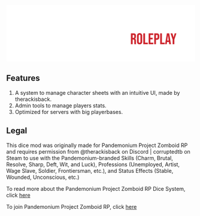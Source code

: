![logo](/workshop_files/ppzrplogo-05.png)
## Features
1) A system to manage character sheets with an intuitive UI, made by therackisback.
2) Admin tools to manage players stats.
3) Optimized for servers with big playerbases.

## Legal
This dice mod was originally made for Pandemonium Project Zomboid RP and requires permission from @therackisback on Discord | corruptedtb on Steam to use with the Pandemonium-branded Skills (Charm, Brutal, Resolve, Sharp, Deft, Wit, and Luck), Professions (Unemployed, Artist, Wage Slave, Soldier, Frontiersman, etc.), and Status Effects (Stable, Wounded, Unconscious, etc.)

To read more about the Pandemonium Project Zomboid RP Dice System, click [here](https://www.pandemoniumpzrp.com/dice-table-of-contents)

To join Pandemonium Project Zomboid RP, click [here](https://discord.gg/ppzrp)

